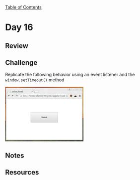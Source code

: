 
[Table of Contents](/README.md)

# Day 16

## Review

## Challenge
Replicate the following behavior using an event listener and the `window.setTimeout()` method

<img src="loading.gif" width="50%"/>

## Notes

## Resources
